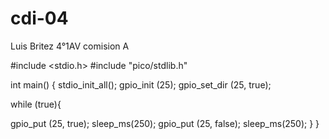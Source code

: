 # cdi-04
Luis Britez
4°1AV
comision A

#include <stdio.h>
#include "pico/stdlib.h"

int main() {
  stdio_init_all();
gpio_init (25);
gpio_set_dir (25, true);

while (true){


gpio_put (25, true);
sleep_ms(250);
gpio_put (25, false);
sleep_ms(250);
}
}
